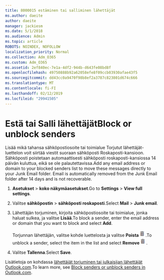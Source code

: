 ```yaml
---
title: 8000015 estäminen tai salliminen lähettäjät
ms.author: daeite
author: daeite
manager: jackiesm
ms.date: 5/1/2018
ms.audience: Admin
ms.topic: article
ROBOTS: NOINDEX, NOFOLLOW
localization_priority: Normal
ms.collection: Adm_O365
ms.custom: Adm_O365
ms.assetid: 2ef840ec-7e1a-4df2-944b-d643fe08bd8f
ms.openlocfilehash: 49750888b92a62058efe8f09ccb03930afae43f5
ms.sourcegitcommit: dd43cc0a9470f98b8ef2a3787c823801d674c666
ms.translationtype: MT
ms.contentlocale: fi-FI
ms.lasthandoff: 02/12/2019
ms.locfileid: "29941505"
---
```

# <a name="block-or-unblock-senders"></a><span data-ttu-id="2de90-102">Estä tai Salli lähettäjät</span><span class="sxs-lookup"><span data-stu-id="2de90-102">Block or unblock senders</span></span>

<span data-ttu-id="2de90-p101">Lisää mikä tahansa sähköpostiosoite tai toimialue Torjutut lähettäjät-luettelon voit siirtää viestit suoraan sähköposti Roskaposti-kansioon. Sähköposti poistetaan automaattisesti sähköposti roskaposti-kansiossa 14 päivän kuluttua, eikä se ole palautettavissa.</span><span class="sxs-lookup"><span data-stu-id="2de90-p101">Add any email address or domain to your blocked senders list to move these messages directly to your Junk Email folder. Email is automatically removed from the Junk Email folder after 14 days and is not recoverable.</span></span>
  
1. <span data-ttu-id="2de90-105">**Asetukset** \> **koko näkymäasetukset**.</span><span class="sxs-lookup"><span data-stu-id="2de90-105">Go to **Settings** \> **View full settings**.</span></span> 
    
2. <span data-ttu-id="2de90-106">Valitse **sähköpostin** \> **sähköposti roskaposti**.</span><span class="sxs-lookup"><span data-stu-id="2de90-106">Select **Mail** \> **Junk email**.</span></span> 
    
3. <span data-ttu-id="2de90-107">Lähettäjän torjuminen, kirjoita sähköpostiosoite tai toimialue, jonka haluat sulkea, ja valitse **Lisää**.</span><span class="sxs-lookup"><span data-stu-id="2de90-107">To block a sender, enter the email address or domain that you want to block and select **Add**.</span></span> 
    
    <span data-ttu-id="2de90-108">Torjunnan lähettäjän, valitse kohde luettelosta ja valitse **Poista**![poistaa](media/deb47846-8483-4f9d-813a-fc8fe288b583.png).</span><span class="sxs-lookup"><span data-stu-id="2de90-108">To unblock a sender, select the item in the list and select **Remove**![Delete](media/deb47846-8483-4f9d-813a-fc8fe288b583.png).</span></span>
    
4. <span data-ttu-id="2de90-109">Valitse **Tallenna**.</span><span class="sxs-lookup"><span data-stu-id="2de90-109">Select **Save**.</span></span> 
    
<span data-ttu-id="2de90-110">Lisätietoja on kohdassa [lähettäjät torjuminen tai julkaisijan lähettäjät Outlook.com](https://go.microsoft.com/fwlink/p/?linkid=873133).</span><span class="sxs-lookup"><span data-stu-id="2de90-110">To learn more, see [Block senders or unblock senders in Outlook.com](https://go.microsoft.com/fwlink/p/?linkid=873133).</span></span>
  

